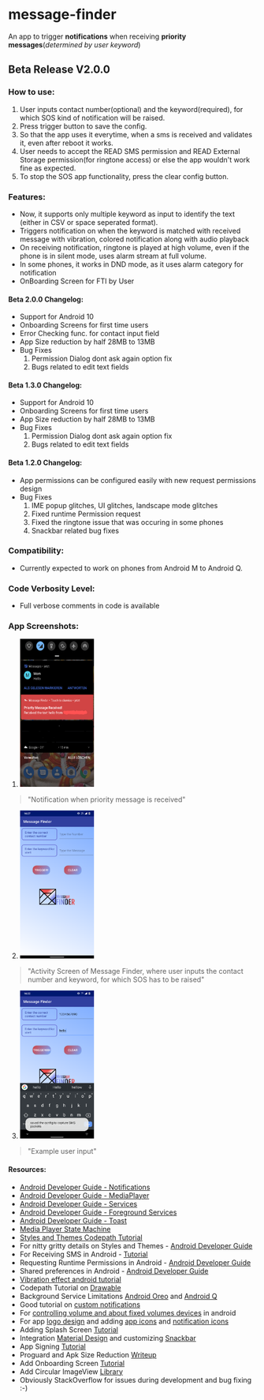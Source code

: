 # message-finder
An app to trigger **notifications** when receiving **priority messages**(*determined by user keyword*) 

## Beta Release V2.0.0

### How to use:

  1. User inputs contact number(optional) and the keyword(required), for which SOS kind of notification will be raised.
  2. Press trigger button to save the config.
  3. So that the app uses it everytime, when a sms is received and validates it, even after reboot it works.
  4. User needs to accept the READ SMS permission and READ External Storage permission(for ringtone access) or else the app wouldn't work fine as expected.
  5. To stop the SOS app functionality, press the clear config button.

### Features:
  
  - Now, it supports only multiple keyword as input to identify the text (either in CSV or space seperated format).
  - Triggers notification on when the keyword is matched with received message with vibration, colored notification along with audio playback
  - On receiving notification, ringtone is played at high volume, even if the phone is in silent mode, uses alarm stream at full volume.
  - In some phones, it works in DND mode, as it uses alarm category for notification
  - OnBoarding Screen for FTI by User
  
    
#### Beta 2.0.0 Changelog:
  - Support for Android 10 
  - Onboarding Screens for first time users
  - Error Checking func. for contact input field
  - App Size reduction by half 28MB to 13MB
  - Bug Fixes
    1. Permission Dialog dont ask again option fix
    2. Bugs related to edit text fields


#### Beta 1.3.0 Changelog:
  - Support for Android 10 
  - Onboarding Screens for first time users
  - App Size reduction by half 28MB to 13MB
  - Bug Fixes
    1. Permission Dialog dont ask again option fix
    2. Bugs related to edit text fields


#### Beta 1.2.0 Changelog:  
 
  - App permissions can be configured easily with new request permissions design
  - Bug Fixes
    1. IME popup glitches, UI glitches, landscape mode glitches
    2. Fixed runtime Permission request
    3. Fixed the ringtone issue that was occuring in some phones
    4. Snackbar related bug fixes
    

### Compatibility: 

  - Currently expected to work on phones from Android M to Android Q.

### Code Verbosity Level: 

  - Full verbose comments in code is available

### App Screenshots:

  1. <img src="https://github.com/saiga006/message-finder/blob/master/App_Notification.png" width="150" height="300">
     
  > "Notification when priority message is received"
  
  2. <img src="https://github.com/saiga006/message-finder/blob/master/Activity_Screen.png" width="150" height="300">
  
  > "Activity Screen of Message Finder, where user inputs the contact number and keyword, for which SOS has to be raised"
  
  3. <img src="https://github.com/saiga006/message-finder/blob/master/Input_Field_ActivityScreen.png" width="150" height="300">
  
  > "Example user input"

#### Resources:
  - [Android Developer Guide - Notifications](https://developer.android.com/guide/topics/ui/notifiers/notifications)
  - [Android Developer Guide - MediaPlayer](https://developer.android.com/guide/topics/media/mediaplayer)
  - [Android Developer Guide - Services](https://developer.android.com/guide/components/services)
  - [Android Developer Guide - Foreground Services](https://developer.android.com/guide/components/services#Foreground)
  - [Android Developer Guide - Toast](https://developer.android.com/guide/topics/ui/notifiers/toasts)
  - [Media Player State Machine](https://developer.android.com/images/mediaplayer_state_diagram.gif)
  - [Styles and Themes Codepath Tutorial](https://guides.codepath.com/android/Styles-and-Themes)
  - For nitty gritty details on Styles and Themes - [Android Developer Guide](https://developer.android.com/guide/topics/ui/look-and-feel/themes)
  - For Receiving SMS in Android - [Tutorial](https://google-developer-training.github.io/android-developer-phone-sms-course/Lesson%202/2_p_2_sending_sms_messages.html)
  - Requesting Runtime Permissions in Android - [Android Developer Guide](https://developer.android.com/training/permissions/requesting#perm-check)
  - Shared preferences in Android - [Android Developer Guide](https://developer.android.com/training/data-storage/shared-preferences) 
  - [Vibration effect android tutorial](https://proandroiddev.com/using-vibrate-in-android-b0e3ef5d5e07)
  - Codepath Tutorial on [Drawable](https://guides.codepath.com/android/drawables)
  - Background Service Limitations [Android Oreo](https://developer.android.com/about/versions/oreo/background#services) and [Android Q](https://developer.android.com/guide/components/activities/background-starts)
  - Good tutorial on [custom notifications](https://medium.com/hootsuite-engineering/custom-notifications-for-android-ac10ca67a08c)
  - For [controlling volume and about fixed volumes devices](https://developer.android.com/guide/topics/media-apps/volume-and-earphones) in android
  - For app [logo design](https://www.freelogodesign.org/) and adding [app icons](https://medium.com/@ujikit/add-icons-to-the-android-application-from-android-studio-ide-cd1af9348749) and [notification icons](https://developer.android.com/studio/write/image-asset-studio?hl=de#create-notification)
  - Adding Splash Screen [Tutorial](https://android.jlelse.eu/launch-screen-in-android-the-right-way-aca7e8c31f52)
  - Integration [Material Design](https://github.com/material-components/material-components-android/blob/master/docs/getting-started.md)
    and customizing [Snackbar](https://material.io/develop/android/components/snackbars)
  - App Signing [Tutorial](https://youtu.be/akDXw9n3gFY)
  - Proguard and Apk Size Reduction [Writeup](https://medium.com/androiddevelopers/practical-proguard-rules-examples-5640a3907dc9)
  - Add Onboarding Screen [Tutorial](https://www.youtube.com/watch?v=byLKoPgB7yA)
  - Add Circular ImageView [Library](https://github.com/hdodenhof/CircleImageView)
  - Obviously StackOverflow for issues during development and bug fixing :-)
  
